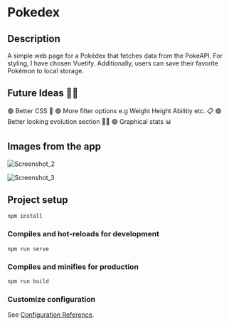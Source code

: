 # Pokedex
## Description
A simple web page for a Pokédex that fetches data from the PokeAPI. For styling, I have chosen Vuetify. Additionally, users can save their favorite Pokémon to local storage.
## Future Ideas 🚀🚀
🟢 Better CSS 🤩
🟢 More filter options e.g Weight Height Abilitiy etc. 📋
🟢 Better looking evolution section 👍🏻
🟢 Graphical stats 📊

## Images from the app
![Screenshot_2](https://github.com/volkanick53/pokedex/assets/71593035/3f33f6c0-0fcd-4903-93ef-b71139c5eb02)

![Screenshot_3](https://github.com/volkanick53/pokedex/assets/71593035/69c64c4c-7678-4577-9a4d-450f7846d6a9)




## Project setup
```
npm install
```

### Compiles and hot-reloads for development
```
npm run serve
```

### Compiles and minifies for production
```
npm run build
```

### Customize configuration
See [Configuration Reference](https://cli.vuejs.org/config/).
